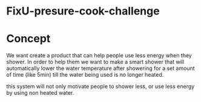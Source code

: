 # FixU-presure-cook-challenge

# Concept
We want create a product that can help people use less energy when they shower. In order to help them we want to make a smart shower that will automatically lower the water temperature after showering for a set amount of time (like 5min) till the water being used is no longer heated.

this system will not only motivate people to shower less, or use less energy by using non heated water.